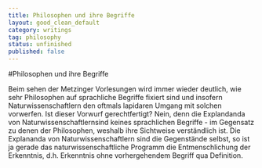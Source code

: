 ```yaml
---
title: Philosophen und ihre Begriffe
layout: good_clean_default
category: writings
tag: philosophy
status: unfinished
published: false
---
```

#Philosophen und ihre Begriffe

Beim sehen der Metzinger Vorlesungen wird immer wieder deutlich, wie sehr Philosophen auf sprachliche Begriffe fixiert sind und insofern Naturwissenschaftlern den oftmals lapidaren Umgang mit solchen vorwerfen.
Ist dieser Vorwurf gerechtfertigt? Nein, denn die Explandanda von Naturwissenschaftlernsind keines sprachlichen Begriffe - im Gegensatz zu denen der Philosophen, weshalb ihre
Sichtweise verständlich ist. Die Explananda von Naturwissenschaftlern sind die Gegenstände selbst, so ist ja gerade das naturwissenschaftliche Programm die Entmenschlichung der Erkenntnis, d.h. Erkenntnis ohne vorhergehendem Begriff qua Definition.
